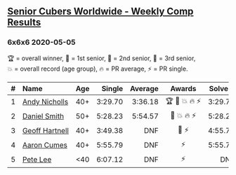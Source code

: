 <style>table {white-space: nowrap;}</style>

## [Senior Cubers Worldwide - Weekly Comp Results](/scw-comp/results/)
### 6x6x6 2020-05-05

<span style="white-space: nowrap;">🏆 = overall winner</span>, <span style="white-space: nowrap;">🥇 = 1st senior</span>, <span style="white-space: nowrap;">🥈 = 2nd senior</span>, <span style="white-space: nowrap;">🥉 = 3rd senior</span>, <span style="white-space: nowrap;">💥 = overall record (age group)</span>, <span style="white-space: nowrap;">🔥 = PR average</span>, <span style="white-space: nowrap;">⚡ = PR single</span>.

| # | Name | Age | Single | Average | Awards | Solve 1 | Solve 2 | Solve 3 | Video |
| :--: | :-- | :--: | --: | --: | :--: | --: | --: | --: | :-- |
| 1 | [Andy Nicholls](../../persons/andy_nicholls/666.md) | 40+ | 3:29.70 | 3:36.18 | 🏆 🥇 💥 🔥 ⚡ | 3:29.70 | 3:33.32 | 3:45.53 | [Link](https://www.facebook.com/events/557526585195168?view=permalink&id=558595331754960) |
| 2 | [Daniel Smith](../../persons/daniel_smith/666.md) | 50+ | 5:28.23 | 5:54.57 | 🥈 💥 🔥 ⚡ | 5:28.23 | 6:11.67 | 6:03.81 | [Link](https://www.facebook.com/events/557526585195168?view=permalink&id=562187611395732) |
| 3 | [Geoff Hartnell](../../persons/geoff_hartnell/666.md) | 40+ | 3:49.38 | DNF | 🥉 ⚡ | 4:55.79 | 3:49.38 | DNS | [Link](https://www.facebook.com/events/557526585195168?view=permalink&id=558261701788323) |
| 4 | [Aaron Cumes](../../persons/aaron_cumes/666.md) | 40+ | 5:55.79 | DNF | ⚡ | 5:55.79 | DNS | DNS | [Link](https://www.facebook.com/events/557526585195168?view=permalink&id=558322268448933) |
| 5 | [Pete Lee](../../persons/pete_lee/666.md) | <40 | 6:07.12 | DNF | ⚡ | DNF | 6:07.12 | DNS | [Link](https://www.facebook.com/events/557526585195168?view=permalink&id=558442738436886) |

<!-- Global site tag (gtag.js) - Google Analytics -->
<script async src="https://www.googletagmanager.com/gtag/js?id=UA-86348435-3"></script>
<script>window.dataLayer = window.dataLayer || []; function gtag() {dataLayer.push(arguments);} gtag('js', new Date()); gtag('config', 'UA-86348435-3');</script>
